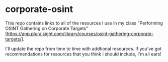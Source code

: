 # corporate-osint

This repo contains links to all of the resources I use in my class "Performing OSINT Gathering on Corporate Targets" [https://app.pluralsight.com/library/courses/osint-gathering-corporate-targets/].

I'll update the repo from time to time with addtional resources. If you've got recommendations for resources that you think I should include, I'm all ears!
